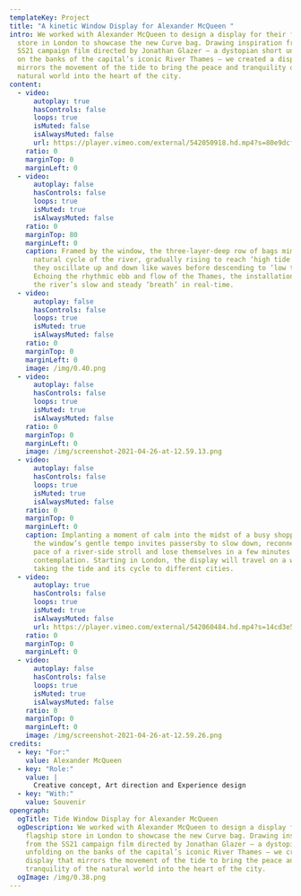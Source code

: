 ```yaml
---
templateKey: Project
title: "A kinetic Window Display for Alexander McQueen "
intro: We worked with Alexander McQueen to design a display for their flagship
  store in London to showcase the new Curve bag. Drawing inspiration from the
  SS21 campaign film directed by Jonathan Glazer – a dystopian short unfolding
  on the banks of the capital’s iconic River Thames – we created a display that
  mirrors the movement of the tide to bring the peace and tranquility of the
  natural world into the heart of the city.
content:
  - video:
      autoplay: true
      hasControls: false
      loops: true
      isMuted: false
      isAlwaysMuted: false
      url: https://player.vimeo.com/external/542050918.hd.mp4?s=80e9dcf043bbb21ce05317813d8a34ced395789d&profile_id=175&download=1
    ratio: 0
    marginTop: 0
    marginLeft: 0
  - video:
      autoplay: false
      hasControls: false
      loops: true
      isMuted: true
      isAlwaysMuted: false
    ratio: 0
    marginTop: 80
    marginLeft: 0
    caption: Framed by the window, the three-layer-deep row of bags mimic the
      natural cycle of the river, gradually rising to reach ‘high tide’ where
      they oscillate up and down like waves before descending to ‘low tide’.
      Echoing the rhythmic ebb and flow of the Thames, the installation mediates
      the river’s slow and steady ‘breath’ in real-time.
  - video:
      autoplay: false
      hasControls: false
      loops: true
      isMuted: true
      isAlwaysMuted: false
    ratio: 0
    marginTop: 0
    marginLeft: 0
    image: /img/0.40.png
  - video:
      autoplay: false
      hasControls: false
      loops: true
      isMuted: true
      isAlwaysMuted: false
    ratio: 0
    marginTop: 0
    marginLeft: 0
    image: /img/screenshot-2021-04-26-at-12.59.13.png
  - video:
      autoplay: false
      hasControls: false
      loops: true
      isMuted: true
      isAlwaysMuted: false
    ratio: 0
    marginTop: 0
    marginLeft: 0
    caption: Implanting a moment of calm into the midst of a busy shopping street,
      the window’s gentle tempo invites passersby to slow down, reconnect to the
      pace of a river-side stroll and lose themselves in a few minutes of
      contemplation. Starting in London, the display will travel on a world tour
      taking the tide and its cycle to different cities.
  - video:
      autoplay: true
      hasControls: false
      loops: true
      isMuted: true
      isAlwaysMuted: false
      url: https://player.vimeo.com/external/542060484.hd.mp4?s=14cd3e54e848eb72f432d4df3c56e41830c22f45&profile_id=174&download=1
    ratio: 0
    marginTop: 0
    marginLeft: 0
  - video:
      autoplay: false
      hasControls: false
      loops: true
      isMuted: true
      isAlwaysMuted: false
    ratio: 0
    marginTop: 0
    marginLeft: 0
    image: /img/screenshot-2021-04-26-at-12.59.26.png
credits:
  - key: "For:"
    value: Alexander McQueen
  - key: "Role:"
    value: |
      Creative concept, Art direction and Experience design 
  - key: "With:"
    value: Souvenir
opengraph:
  ogTitle: Tide Window Display for Alexander McQueen
  ogDescription: We worked with Alexander McQueen to design a display for their
    flagship store in London to showcase the new Curve bag. Drawing inspiration
    from the SS21 campaign film directed by Jonathan Glazer – a dystopian short
    unfolding on the banks of the capital’s iconic River Thames – we created a
    display that mirrors the movement of the tide to bring the peace and
    tranquility of the natural world into the heart of the city.
  ogImage: /img/0.38.png
---
```

